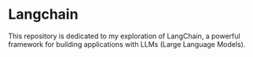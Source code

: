 # Langchain
This repository is dedicated to my exploration of LangChain, a powerful framework for building applications with LLMs (Large Language Models). 

